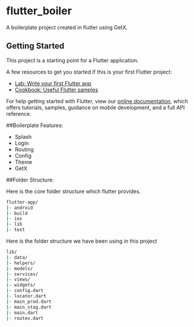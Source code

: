 # flutter_boiler

A boilerplate project created in flutter using GetX.

## Getting Started

This project is a starting point for a Flutter application.

A few resources to get you started if this is your first Flutter project:

- [Lab: Write your first Flutter app](https://flutter.dev/docs/get-started/codelab)
- [Cookbook: Useful Flutter samples](https://flutter.dev/docs/cookbook)

For help getting started with Flutter, view our
[online documentation](https://flutter.dev/docs), which offers tutorials,
samples, guidance on mobile development, and a full API reference.

##Boilerplate Features:

- Splash
- Login
- Routing
- Config
- Theme
- GetX

##Folder Structure:

Here is the core folder structure which flutter provides.

```sh
flutter-app/
|- android
|- build
|- ios
|- lib
|- test
```
Here is the folder structure we have been using in this project

```sh
lib/
|- data/
|- helpers/
|- models/
|- services/
|- views/
|- widgets/
|- config.dart
|- locator.dart
|- main_prod.dart
|- main_stag.dart
|- main.dart
|- routes.dart
```



